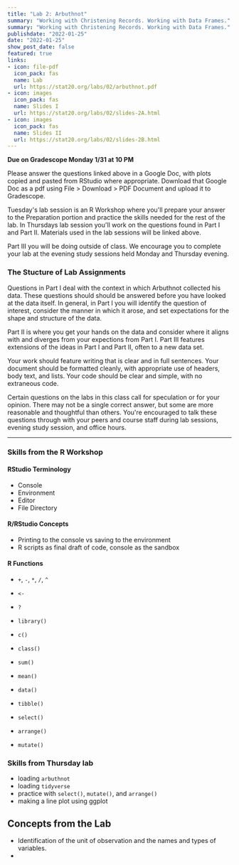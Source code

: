 ```yaml
---
title: "Lab 2: Arbuthnot"
summary: "Working with Christening Records. Working with Data Frames."
summary: "Working with Christening Records. Working with Data Frames."
publishdate: "2022-01-25"
date: "2022-01-25"
show_post_date: false
featured: true
links:
- icon: file-pdf
  icon_pack: fas
  name: Lab
  url: https://stat20.org/labs/02/arbuthnot.pdf
- icon: images
  icon_pack: fas
  name: Slides I
  url: https://stat20.org/labs/02/slides-2A.html
- icon: images
  icon_pack: fas
  name: Slides II
  url: https://stat20.org/labs/02/slides-2B.html
---
```


**Due on Gradescope Monday 1/31 at 10 PM**

Please answer the questions linked above in a Google Doc, with plots copied and pasted from RStudio where appropriate. Download that Google Doc as a pdf using File > Download > PDF Document and upload it to Gradescope.

Tuesday's lab session is an R Workshop where you'll prepare your answer to the Preparation portion and practice the skills needed for the rest of the lab. In Thursdays lab session you'll work on the questions found in Part I and Part II. Materials used in the lab sessions will be linked above.

Part III you will be doing outside of class. We encourage you to complete your lab at the evening study sessions held Monday and Thursday evening.

### The Stucture of Lab Assignments

Questions in Part I deal with the context in which Arbuthnot collected his data. These questions should should be answered before you have looked at the data itself. In general, in Part I you will identify the question of interest, consider the manner in which it arose, and set expectations for the shape and structure of the data.

Part II is where you get your hands on the data and consider where it aligns with and diverges from your expections from Part I. Part III features extensions of the ideas in Part I and Part II, often to a new data set.

Your work should feature writing that is clear and in full sentences. Your document should be formatted cleanly, with appropriate use of headers, body text, and lists. Your code should be clear and simple, with no extraneous code.

Certain questions on the labs in this class call for speculation or for your opinion. There may not be a single correct answer, but some are more reasonable and thoughtful than others. You're encouraged to talk these questions through with your peers and course staff during lab sessions, evening study session, and office hours.

* * *

### Skills from the R Workshop

#### RStudio Terminology
- Console
- Environment
- Editor
- File Directory

#### R/RStudio Concepts
- Printing to the console vs saving to the environment
- R scripts as final draft of code, console as the sandbox
<!-- Things to not teach: paths-->

#### R Functions
- `+`, `-`, `*`, `/`, `^`
- `<-`
- `?`
- `library()`
- `c()`
- `class()`
- `sum()`
- `mean()`

- `data()`
- `tibble()`
- `select()`
- `arrange()`
- `mutate()`

<!-- Things to not teach: paths-->

### Skills from Thursday lab

- loading `arbuthnot`
- loading `tidyverse`
- practice with `select()`, `mutate()`, and `arrange()`
- making a line plot using ggplot

## Concepts from the Lab

- Identification of the unit of observation and the names and types of variables.
- 

<!--## Additional Readings
- John Arbuthnot's Manuscript ([original](https://royalsocietypublishing.org/doi/pdf/10.1098/rstl.1710.0011), [transcribed](https://www.york.ac.uk/depts/maths/histstat/arbuthnot.pdf)). Originally entitled *An argument for divine providence, taken from the constant regularity observ'd in the births of both sexes.*, his publication in the proceedings of the Royal Society in 1710 stand out as much for the theogical argument that he makes prescient statistical methods.-->